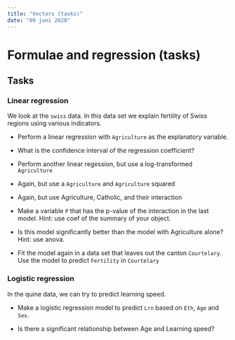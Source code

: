 ```yaml
---
title: "Vectors (tasks)"
date: "09 juni 2020"
---
```


# Formulae and regression (tasks)

## Tasks

### Linear regression

We look at the `swiss` data. In this data set we explain fertility of Swiss regions using various indicators.

- Perform a linear regression with `Agriculture` as the explanatory variable. 



- What is the confidence interval of the regression coefficient?



- Perform another linear regession, but use a log-transformed `Agriculture`



- Again, but use a `Agriculture` and `Agriculture` squared



- Again, but use Agriculture, Catholic, and their interaction



- Make a variable `P` that has the p-value of the interaction in the last model. Hint: use coef of the summary of your object.



- Is this model significantly better than the model with Agriculture alone? Hint: use anova.



- Fit the model again in a data set that leaves out the canton `Courtelary`. Use the model to predict `Fertility` in `Courtelary`



### Logistic regression

In the quine data, we can try to predict learning speed.

- Make a logistic regression model to predict `Lrn` based on `Eth`, `Age` and `Sex`.



- Is there a significant relationship between Age and Learning speed?
 




